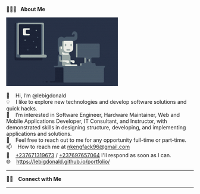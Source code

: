 👨🏻‍💻  <strong>&nbsp;&nbsp;About Me</strong>

<img src="https://raw.githubusercontent.com/AVS1508/AVS1508/master/assets/Night-Coding.gif">

👋  &nbsp;&nbsp; Hi, I’m @lebigdonald<br>
💡  &nbsp;&nbsp; I like to explore new technologies and develop software solutions and quick hacks.<br>
👀  &nbsp;&nbsp; I’m interested in Software Engineer, Hardware Maintainer, Web and Mobile Applications Developer, IT Consultant, and Instructor, with demonstrated skills in designing structure, developing, and implementing applications and solutions.<br>
💬  &nbsp;&nbsp; Feel free to reach out to me for any opportunity full-time or part-time.<br>
📫  &nbsp;&nbsp; How to reach me at nkengfack96@gmail.com<br>
📱  &nbsp;&nbsp; <a href="tel:+237671319673">+237671319673</a> / <a href="tel:+237697657064">+237697657064</a> I'll respond as soon as I can.<br>
🌐  &nbsp;&nbsp; https://lebigdonald.github.io/portfolio/

<hr>

🤝🏻  <strong>&nbsp;&nbsp; Connect with Me</strong>

<hr>

<!---
whoAmI := map[string]interface{}{
	"name":            "Donald NKENGFACK",
	"profession":      "Software Engineer, Hardware Maintainer, Web and Mobile Applications Developer, IT Consultant and Instructor",
	"location":        "Cameroon",
	"currentPosition": "Software Engineer Consultant at TAMCO Technology and Senior IT Consultant at MATS-TECH BI",
	"languages":       []string{"Javascript", "Typescript", "PHP", "Java", "Python"},
	"frameworks":      []string{"AngularJS", "ReactJS", "Laravel", "Symfony", "CakePHP", "Boostrap", "VueJS"},
	"databases":       []string{"SQLserver", "MySQL"},
	"tools":           []string{"Docker", "Git"},
	"systems":         []string{"Windows", "MacOs", "Linux"},
}
--->

<!---
lebigdonald/lebigdonald is a ✨ special ✨ repository because its `README.md` (this file) appears on your GitHub profile.
You can click the Preview link to take a look at your changes.
--->
